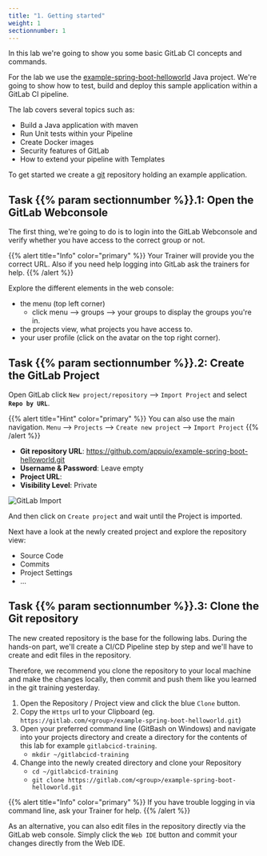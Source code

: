 ```yaml
---
title: "1. Getting started"
weight: 1
sectionnumber: 1
---
```


In this lab we're going to show you some basic GitLab CI concepts and commands.

For the lab we use the [example-spring-boot-helloworld](https://github.com/appuio/example-spring-boot-helloworld) Java project. We're going to show how to test, build and deploy this sample application within a GitLab CI pipeline.

The lab covers several topics such as:

* Build a Java application with maven
* Run Unit tests within your Pipeline
* Create Docker images
* Security features of GitLab
* How to extend your pipeline with Templates

To get started we create a [git](https://git-scm.com/) repository holding an example application.


## Task {{% param sectionnumber %}}.1: Open the GitLab Webconsole

The first thing, we're going to do is to login into the GitLab Webconsole and verify whether you have access to the correct group or not.

{{% alert title="Info" color="primary" %}}
Your Trainer will provide you the correct URL.
Also if you need help logging into GitLab ask the trainers for help.
{{% /alert %}}

Explore the different elements in the web console:

* the menu (top left corner)
  * click menu --> groups --> your groups to display the groups you're in.
* the projects view, what projects you have access to.
* your user profile (click on the avatar on the top right corner).


## Task {{% param sectionnumber %}}.2: Create the GitLab Project

Open GitLab click `New project/repository` --> `Import Project` and select **`Repo by URL`**.

{{% alert title="Hint" color="primary" %}}
You can also use the main navigation. `Menu` --> `Projects` --> `Create new project` --> `Import Project`
{{% /alert %}}

* **Git repository URL**: https://github.com/appuio/example-spring-boot-helloworld.git
* **Username & Password**: Leave empty
* **Project URL**: <!-- TODO -->
* **Visibility Level**: Private

![GitLab Import](../import_project.png)

And then click on `Create project` and wait until the Project is imported.

Next have a look at the newly created project and explore the repository view:

* Source Code
* Commits
* Project Settings
* ...


## Task {{% param sectionnumber %}}.3: Clone the Git repository

The new created repository is the base for the following labs. During the hands-on part, we'll create a CI/CD Pipeline step by step and we'll have to create and edit files in the repository.

Therefore, we recommend you clone the repository to your local machine and make the changes locally, then commit and push them like you learned in the git training yesterday.

1. Open the Repository / Project view and click the blue `Clone` button.
1. Copy the `Https` url to your Clipboard (eg. `https://gitlab.com/<group>/example-spring-boot-helloworld.git`)
1. Open your preferred command line (GitBash on Windows) and navigate into your projects directory and create a directory for the contents of this lab  for example `gitlabcicd-training`.
   * `mkdir ~/gitlabcicd-training`
1. Change into the newly created directory and clone your Repository
   * `cd ~/gitlabcicd-training`
   * `git clone https://gitlab.com/<group>/example-spring-boot-helloworld.git`


{{% alert title="Info" color="primary" %}}
If you have trouble logging in via command line, ask your Trainer for help.
{{% /alert %}}

As an alternative, you can also edit files in the repository directly via the GitLab web console.
Simply click the `Web IDE` button and commit your changes directly from the Web IDE.
